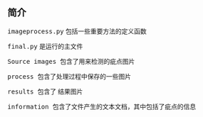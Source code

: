

## 简介

<kbd>imageprocess.py</kbd> 包括一些重要方法的定义函数

<kbd>final.py</kbd> 是运行的主文件　　　　　　　　　　　　　　　　　　      

<kbd>Source images </kbd> 包含了用来检测的疵点图片                                    

<kbd>process </kbd> 包含了处理过程中保存的一些图片                                  

<kbd>results </kbd> 包含了 结果图片                                                            

<kbd>information </kbd> 包含了文件产生的文本文档，其中包括了疵点的信息